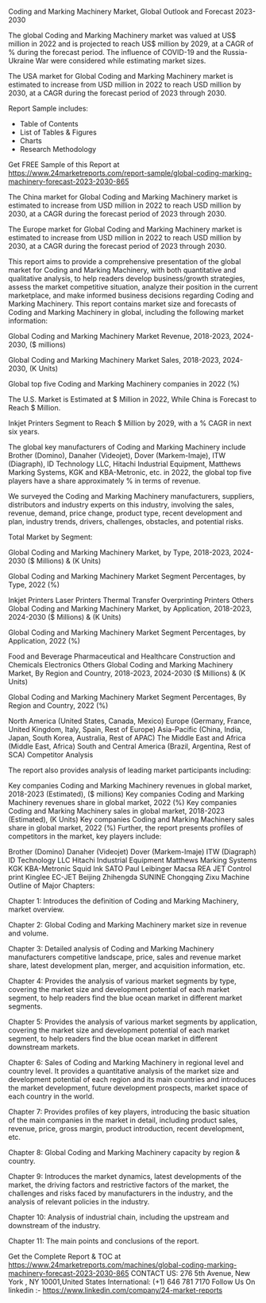 Coding and Marking Machinery Market, Global Outlook and Forecast 2023-2030

The global Coding and Marking Machinery market was valued at US$ million in 2022 and is projected to reach US$ million by 2029, at a CAGR of % during the forecast period. The influence of COVID-19 and the Russia-Ukraine War were considered while estimating market sizes.

The USA market for Global Coding and Marking Machinery market is estimated to increase from USD million in 2022 to reach USD million by 2030, at a CAGR during the forecast period of 2023 through 2030.

Report Sample includes:
- Table of Contents
- List of Tables & Figures
- Charts
- Research Methodology

Get FREE Sample of this Report at https://www.24marketreports.com/report-sample/global-coding-marking-machinery-forecast-2023-2030-865

The China market for Global Coding and Marking Machinery market is estimated to increase from USD million in 2022 to reach USD million by 2030, at a CAGR during the forecast period of 2023 through 2030.

The Europe market for Global Coding and Marking Machinery market is estimated to increase from USD million in 2022 to reach USD million by 2030, at a CAGR during the forecast period of 2023 through 2030.

This report aims to provide a comprehensive presentation of the global market for Coding and Marking Machinery, with both quantitative and qualitative analysis, to help readers develop business/growth strategies, assess the market competitive situation, analyze their position in the current marketplace, and make informed business decisions regarding Coding and Marking Machinery. This report contains market size and forecasts of Coding and Marking Machinery in global, including the following market information:

Global Coding and Marking Machinery Market Revenue, 2018-2023, 2024-2030, ($ millions)

Global Coding and Marking Machinery Market Sales, 2018-2023, 2024-2030, (K Units)

Global top five Coding and Marking Machinery companies in 2022 (%)

The U.S. Market is Estimated at $ Million in 2022, While China is Forecast to Reach $ Million.

Inkjet Printers Segment to Reach $ Million by 2029, with a % CAGR in next six years.

The global key manufacturers of Coding and Marking Machinery include Brother (Domino), Danaher (Videojet), Dover (Markem-Imaje), ITW (Diagraph), ID Technology LLC, Hitachi Industrial Equipment, Matthews Marking Systems, KGK and KBA-Metronic, etc. in 2022, the global top five players have a share approximately % in terms of revenue.

We surveyed the Coding and Marking Machinery manufacturers, suppliers, distributors and industry experts on this industry, involving the sales, revenue, demand, price change, product type, recent development and plan, industry trends, drivers, challenges, obstacles, and potential risks.

Total Market by Segment:

Global Coding and Marking Machinery Market, by Type, 2018-2023, 2024-2030 ($ Millions) & (K Units)

Global Coding and Marking Machinery Market Segment Percentages, by Type, 2022 (%)

Inkjet Printers
Laser Printers
Thermal Transfer Overprinting Printers
Others
Global Coding and Marking Machinery Market, by Application, 2018-2023, 2024-2030 ($ Millions) & (K Units)

Global Coding and Marking Machinery Market Segment Percentages, by Application, 2022 (%)

Food and Beverage
Pharmaceutical and Healthcare
Construction and Chemicals
Electronics
Others
Global Coding and Marking Machinery Market, By Region and Country, 2018-2023, 2024-2030 ($ Millions) & (K Units)

Global Coding and Marking Machinery Market Segment Percentages, By Region and Country, 2022 (%)

North America (United States, Canada, Mexico)
Europe (Germany, France, United Kingdom, Italy, Spain, Rest of Europe)
Asia-Pacific (China, India, Japan, South Korea, Australia, Rest of APAC)
The Middle East and Africa (Middle East, Africa)
South and Central America (Brazil, Argentina, Rest of SCA)
Competitor Analysis

The report also provides analysis of leading market participants including:

Key companies Coding and Marking Machinery revenues in global market, 2018-2023 (Estimated), ($ millions)
Key companies Coding and Marking Machinery revenues share in global market, 2022 (%)
Key companies Coding and Marking Machinery sales in global market, 2018-2023 (Estimated), (K Units)
Key companies Coding and Marking Machinery sales share in global market, 2022 (%)
Further, the report presents profiles of competitors in the market, key players include:

Brother (Domino)
Danaher (Videojet)
Dover (Markem-Imaje)
ITW (Diagraph)
ID Technology LLC
Hitachi Industrial Equipment
Matthews Marking Systems
KGK
KBA-Metronic
Squid Ink
SATO
Paul Leibinger
Macsa
REA JET
Control print
Kinglee
EC-JET
Beijing Zhihengda
SUNINE
Chongqing Zixu Machine
Outline of Major Chapters:

Chapter 1: Introduces the definition of Coding and Marking Machinery, market overview.

Chapter 2: Global Coding and Marking Machinery market size in revenue and volume.

Chapter 3: Detailed analysis of Coding and Marking Machinery manufacturers competitive landscape, price, sales and revenue market share, latest development plan, merger, and acquisition information, etc.

Chapter 4: Provides the analysis of various market segments by type, covering the market size and development potential of each market segment, to help readers find the blue ocean market in different market segments.

Chapter 5: Provides the analysis of various market segments by application, covering the market size and development potential of each market segment, to help readers find the blue ocean market in different downstream markets.

Chapter 6: Sales of Coding and Marking Machinery in regional level and country level. It provides a quantitative analysis of the market size and development potential of each region and its main countries and introduces the market development, future development prospects, market space of each country in the world.

Chapter 7: Provides profiles of key players, introducing the basic situation of the main companies in the market in detail, including product sales, revenue, price, gross margin, product introduction, recent development, etc.

Chapter 8: Global Coding and Marking Machinery capacity by region & country.

Chapter 9: Introduces the market dynamics, latest developments of the market, the driving factors and restrictive factors of the market, the challenges and risks faced by manufacturers in the industry, and the analysis of relevant policies in the industry.

Chapter 10: Analysis of industrial chain, including the upstream and downstream of the industry.

Chapter 11: The main points and conclusions of the report.

Get the Complete Report & TOC at https://www.24marketreports.com/machines/global-coding-marking-machinery-forecast-2023-2030-865
CONTACT US:
276 5th Avenue, New York , NY 10001,United States
International: (+1) 646 781 7170
Follow Us On linkedin :- https://www.linkedin.com/company/24-market-reports
